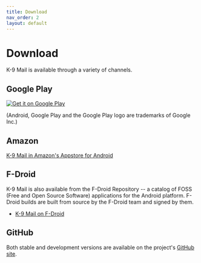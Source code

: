 ```yaml
---
title: Download
nav_order: 2
layout: default
---
```


# Download

K-9 Mail is available through a variety of channels.


## Google Play

[![Get it on Google Play](https://play.google.com/intl/en_us/badges/images/generic/en-play-badge.png)](https://play.google.com/store/apps/details?id=com.fsck.k9)

(Android, Google Play and the Google Play logo are trademarks of Google Inc.)

## Amazon

[K-9 Mail in Amazon's Appstore for Android](http://www.amazon.com/K-9-Dog-Walkers-Mail/dp/B004JK61K0/)


## F-Droid

K-9 Mail is also available from the F-Droid Repository -- a catalog of FOSS (Free and Open Source Software) applications for the Android platform. F-Droid builds are built from source by the F-Droid team and signed by them.

 * [K-9 Mail on F-Droid](https://f-droid.org/repository/browse/?fdid=com.fsck.k9)


## GitHub

Both stable and development versions are available on the project's [GitHub site](https://github.com/k9mail/k-9/releases).
